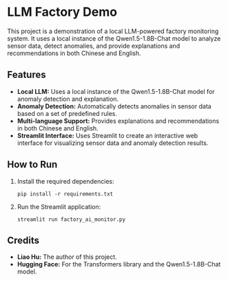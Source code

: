 # LLM Factory Demo

This project is a demonstration of a local LLM-powered factory monitoring system. It uses a local instance of the Qwen1.5-1.8B-Chat model to analyze sensor data, detect anomalies, and provide explanations and recommendations in both Chinese and English.

## Features

*   **Local LLM:** Uses a local instance of the Qwen1.5-1.8B-Chat model for anomaly detection and explanation.
*   **Anomaly Detection:** Automatically detects anomalies in sensor data based on a set of predefined rules.
*   **Multi-language Support:** Provides explanations and recommendations in both Chinese and English.
*   **Streamlit Interface:** Uses Streamlit to create an interactive web interface for visualizing sensor data and anomaly detection results.

## How to Run

1.  Install the required dependencies:
    ```
    pip install -r requirements.txt
    ```
2.  Run the Streamlit application:
    ```
    streamlit run factory_ai_monitor.py
    ```

## Credits

*   **Liao Hu:** The author of this project.
*   **Hugging Face:** For the Transformers library and the Qwen1.5-1.8B-Chat model.